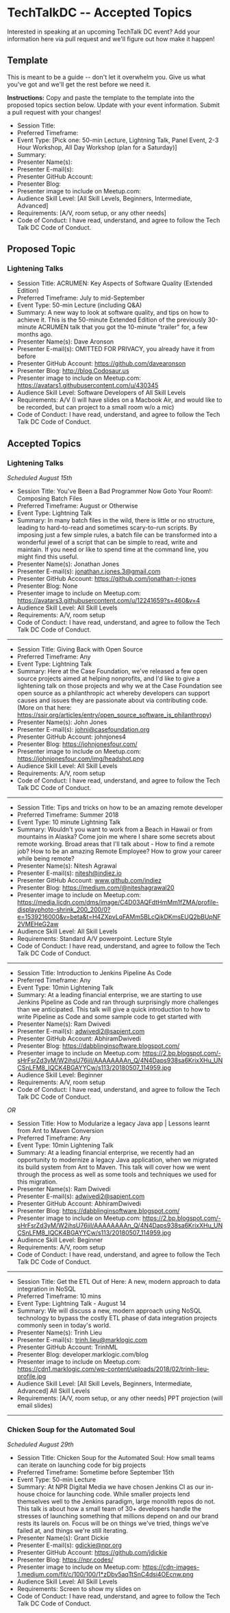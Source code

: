 ﻿# TechTalkDC -- Accepted Topics
Interested in speaking at an upcoming TechTalk DC event? Add your information here via pull request and we'll figure out how make it happen!

## Template
This is meant to be a guide -- don't let it overwhelm you. Give us what you've got and we'll get the rest before we need it.

**Instructions:** Copy and paste the template to the template into the proposed topics section below. Update with your event information. Submit a pull request with your changes!

* Session Title:
* Preferred Timeframe:
* Event Type: [Pick one: 50-min Lecture, Lightning Talk, Panel Event, 2-3 Hour Workshop, All Day Workshop (plan for a Saturday)]
* Summary:
* Presenter Name(s):
* Presenter E-mail(s):
* Presenter GitHub Account:
* Presenter Blog:
* Presenter image to include on Meetup.com:
* Audience Skill Level: [All Skill Levels, Beginners, Intermediate, Advanced]
* Requirements: [A/V, room setup, or any other needs]
* Code of Conduct: I have read, understand, and agree to follow the Tech Talk DC Code of Conduct.

## Proposed Topic

### Lightening Talks

* Session Title: ACRUMEN: Key Aspects of Software Quality (Extended Edition)
* Preferred Timeframe: July to mid-September
* Event Type: 50-min Lecture (including Q&A)
* Summary: A new way to look at software quality, and tips on how to achieve it.  This is the 50-minute Extended Edition of the previously 30-minute ACRUMEN talk that you got the 10-minute "trailer" for, a few months ago.
* Presenter Name(s): Dave Aronson
* Presenter E-mail(s): OMITTED FOR PRIVACY, you already have it from before
* Presenter GitHub Account: https://github.com/davearonson
* Presenter Blog: http://blog.Codosaur.us
* Presenter image to include on Meetup.com: https://avatars1.githubusercontent.com/u/430345
* Audience Skill Level: Software Developers of All Skill Levels
* Requirements: A/V (I will have slides on a Macbook Air, and would like to be recorded, but can project to a small room w/o a mic)
* Code of Conduct: I have read, understand, and agree to follow the Tech Talk DC Code of Conduct.

## Accepted Topics

### Lightening Talks
*Scheduled August 15th*

* Session Title: You've Been a Bad Programmer Now Goto Your Room!: Composing Batch Files
* Preferred Timeframe: August or Otherwise
* Event Type: Lightning Talk
* Summary: In many batch files in the wild, there is little or no structure, leading to hard-to-read and sometimes scary-to-run scripts. By imposing just a few simple rules, a batch file can be transformed into a wonderful jewel of a script that can be simple to read, write and maintain. If you need or like to spend time at the command line, you might find this useful.
* Presenter Name(s): Jonathan Jones
* Presenter E-mail(s): jonathan.r.jones.3@gmail.com
* Presenter GitHub Account: https://github.com/jonathan-r-jones
* Presenter Blog: None
* Presenter image to include on Meetup.com: https://avatars3.githubusercontent.com/u/12241659?s=460&v=4
* Audience Skill Level: All Skill Levels
* Requirements: A/V, room setup
* Code of Conduct: I have read, understand, and agree to follow the Tech Talk DC Code of Conduct.

---

* Session Title: Giving Back with Open Source
* Preferred Timeframe: Any
* Event Type: Lightning Talk
* Summary: Here at the Case Foundation, we’ve released a few open source projects aimed at helping nonprofits, and I'd like to give a lightening talk on those projects and why we at the Case Foundation see open source as a philanthropic act whereby developers can support causes and issues they are passionate about via contributing code. (More on that here: https://ssir.org/articles/entry/open_source_software_is_philanthropy)
* Presenter Name(s): John Jones
* Presenter E-mail(s): johnj@casefoundation.org
* Presenter GitHub Account: johnjones4
* Presenter Blog: https://johnjonesfour.com/
* Presenter image to include on Meetup.com: https://johnjonesfour.com/img/headshot.png
* Audience Skill Level: All Skill Levels
* Requirements: A/V, room setup
* Code of Conduct: I have read, understand, and agree to follow the Tech Talk DC Code of Conduct.

---

* Session Title: Tips and tricks on how to be an amazing remote developer
* Preferred Timeframe: Summer 2018
* Event Type: 10 minute Lightning Talk
* Summary: Wouldn't you want to work from a Beach in Hawaii or from mountains in Alaska? Come join me where I share some secrets about remote working. Broad areas that I'll talk about - How to find a remote job? How to be an amazing Remote Employee? How to grow your career while being remote?
* Presenter Name(s): Nitesh Agrawal
* Presenter E-mail(s): nitesh@indiez.io
* Presenter GitHub Account: www.github.com/indiez
* Presenter Blog: https://medium.com/@niteshagrawal20
* Presenter image to include on Meetup.com: https://media.licdn.com/dms/image/C4D03AQFdtHmMm1fZMA/profile-displayphoto-shrink_200_200/0?e=1539216000&v=beta&t=H4ZXpvLqFAMm5BLcQjkDKmsEUQ2bBUpNF2VMEHeG2aw
* Audience Skill Level: All Skill Levels
* Requirements: Standard A/V powerpoint. Lecture Style
* Code of Conduct: I have read, understand, and agree to follow the Tech Talk DC Code of Conduct.

---

* Session Title: Introduction to Jenkins Pipeline As Code
* Preferred Timeframe: Any
* Event Type: 10min Lightening Talk
* Summary: At a leading financial enterprise, we are starting to use Jenkins Pipeline as Code and ran through surprisingly more challenges than we anticipated. This talk will give a quick introduction to how to write Pipeline as Code and some sample code to get started with
* Presenter Name(s): Ram Dwivedi
* Presenter E-mail(s): adwivedi2@sapient.com
* Presenter GitHub Account: AbhiramDwivedi
* Presenter Blog: https://dabblinginsoftware.blogspot.com/
* Presenter image to include on Meetup.com: https://2.bp.blogspot.com/-sHrFsrZd3yM/W2ihsU76jiI/AAAAAAAAn_Q/4N4Daps938sa6KrixXHu_UNCSnLFM8_IQCK4BGAYYCw/s113/20180507_114959.jpg
* Audience Skill Level: Beginner
* Requirements: A/V, room setup
* Code of Conduct: I have read, understand, and agree to follow the Tech Talk DC Code of Conduct.

*OR*

* Session Title: How to Modularize a legacy Java app | Lessons learnt from Ant to Maven Conversion
* Preferred Timeframe: Any
* Event Type: 10min Lightening Talk
* Summary: At a leading financial enterprise, we recently had an opportunity to modernize a legacy Java application, when we migrated its build system from Ant to Maven. This talk will cover how we went through the process as well as some tools and techniques we used for this migration.
* Presenter Name(s): Ram Dwivedi
* Presenter E-mail(s): adwivedi2@sapient.com
* Presenter GitHub Account: AbhiramDwivedi
* Presenter Blog: https://dabblinginsoftware.blogspot.com/
* Presenter image to include on Meetup.com: https://2.bp.blogspot.com/-sHrFsrZd3yM/W2ihsU76jiI/AAAAAAAAn_Q/4N4Daps938sa6KrixXHu_UNCSnLFM8_IQCK4BGAYYCw/s113/20180507_114959.jpg
* Audience Skill Level: Beginner
* Requirements: A/V, room setup
* Code of Conduct: I have read, understand, and agree to follow the Tech Talk DC Code of Conduct.

---

* Session Title: Get the ETL Out of Here: A new, modern approach to data integration in NoSQL
* Preferred Timeframe: 10 mins
* Event Type: Lightning Talk - August 14
* Summary: We will discuss a new, modern approach using NoSQL technology to bypass the costly ETL phase of data integration projects commonly seen in today's world.
* Presenter Name(s): Trinh Lieu
* Presenter E-mail(s): trinh.lieu@marklogic.com
* Presenter GitHub Account: TrinhML
* Presenter Blog: developer.marklogic.com/blog
* Presenter image to include on Meetup.com: https://cdn1.marklogic.com/wp-content/uploads/2018/02/trinh-lieu-profile.jpg
* Audience Skill Level: [All Skill Levels, Beginners, Intermediate, Advanced] All Skill Levels
* Requirements: [A/V, room setup, or any other needs] PPT projection (will email slides)

---

### Chicken Soup for the Automated Soul
*Scheduled August 29th* 

* Session Title: Chicken Soup for the Automated Soul: How small teams can iterate on launching code for big projects
* Preferred Timeframe: Sometime before September 15th
* Event Type: 50-min Lecture
* Summary: At NPR Digital Media we have chosen Jenkins CI as our in-house choice for launching code. While smaller projects lend themselves well to the Jenkins paradigm, large monolith repos do not. This talk is about how a small team of 30+ developers handle the stresses of launching something that millions depend on and our brand rests its laurels on. Focus will be on things we've tried, things we've failed at, and things we're still iterating.
* Presenter Name(s): Grant Dickie
* Presenter E-mail(s): gdickie@npr.org
* Presenter GitHub Account: https://github.com/jdickie 
* Presenter Blog: https://npr.codes/
* Presenter image to include on Meetup.com: https://cdn-images-1.medium.com/fit/c/100/100/1*zDbv5aqTtSnC4dsi4OEcnw.png
* Audience Skill Level: All Skill Levels
* Requirements: Screen to show my slides on 
* Code of Conduct: I have read, understand, and agree to follow the Tech Talk DC Code of Conduct.
